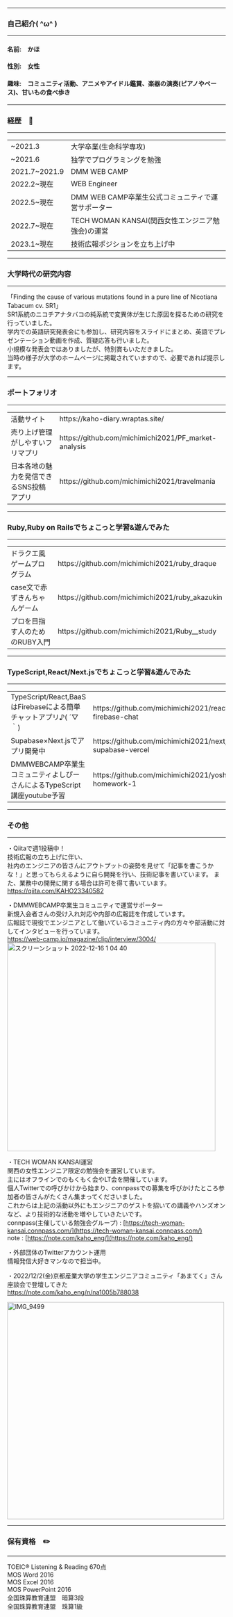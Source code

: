 ----------------------
### 自己紹介( ^ω^ )
----------------------
#### 名前:　かほ <br>
#### 性別:　女性<br>
#### 趣味:　コミュニティ活動、アニメやアイドル鑑賞、楽器の演奏(ピアノやベース)、甘いもの食べ歩き<br>

-------------------------------------------------------------------------
### 経歴　💼
-------------------------------------------------------------------------

<table>
  <tr>
      <td>~2021.3</td><td>大学卒業(生命科学専攻)</td>
  </tr>
  <tr>
      <td>~2021.6</td><td>独学でプログラミングを勉強</td>
  </tr>
  <tr>
    <td>2021.7~2021.9</td><td>DMM WEB CAMP</td>
  </tr>
  <tr>
    <td>2022.2~現在</td><td>WEB Engineer</td>
  </tr>
  <tr>
    <td>2022.5~現在</td><td>DMM WEB CAMP卒業生公式コミュニティで運営サポーター</td>
  </tr>
   <tr>
    <td>2022.7~現在</td><td>TECH WOMAN KANSAI(関西女性エンジニア勉強会)の運営</td>
  </tr>
   <tr>
    <td>2023.1~現在</td><td>技術広報ポジションを立ち上げ中</td>
  </tr>
</table>

-------------------------------------------------------------------------
### 大学時代の研究内容
-------------------------------------------------------------------------
「Finding the cause of various mutations found in a pure line of Nicotiana Tabacum cv. SR1」<br>
SR1系統のニコチアナタバコの純系統で変異体が生じた原因を探るための研究を行っていました。<br>
学内での英語研究発表会にも参加し、研究内容をスライドにまとめ、英語でプレゼンテーション動画を作成、質疑応答も行いました。<br>
小規模な発表会ではありましたが、特別賞もいただきました。<br>
当時の様子が大学のホームページに掲載されていますので、必要であれば提示します。


-------------------------------------------------------------------------
### ポートフォリオ
-------------------------------------------------------------------------

<table>
  <tr>
    <td>活動サイト</td><td>https://kaho-diary.wraptas.site/</td>
  </tr>
  <tr>
      <td>売り上げ管理がしやすいフリマプリ</td><td>https://github.com/michimichi2021/PF_market-analysis</td>
  </tr>
  <tr>
      <td>日本各地の魅力を発信できるSNS投稿アプリ</td><td>https://github.com/michimichi2021/travelmania</td>
  </tr>
</table>

-------------------------------------------------------------------------
### Ruby,Ruby on Railsでちょこっと学習&遊んでみた
-------------------------------------------------------------------------
<table>
  <tr>
    <td>ドラクエ風ゲームプログラム</td><td>https://github.com/michimichi2021/ruby_draque</td>
  </tr>
  <tr>
    <td>case文で赤ずきんちゃんゲーム</td><td>https://github.com/michimichi2021/ruby_akazukin</td>
  </tr>
  <tr>
    <td>プロを目指す人のためのRUBY入門</td><td>https://github.com/michimichi2021/Ruby__study</td>
  </tr>
</table>

-------------------------------------------------------------------------
### TypeScript,React/Next.jsでちょこっと学習&遊んでみた
-------------------------------------------------------------------------
<table>
  <tr>
    <td>TypeScript/React,BaaSはFirebaseによる簡単チャットアプリ♪( ´▽｀)</td><td>https://github.com/michimichi2021/react-firebase-chat</td>
  </tr>
  <tr>
    <td>Supabase×Next.jsでアプリ開発中</td><td>https://github.com/michimichi2021/nextjs-supabase-vercel</td>
  </tr>
  <tr>
    <td>DMMWEBCAMP卒業生コミュニティよしぴーさんによるTypeScript講座youtube予習</td><td>https://github.com/michimichi2021/yoshipi-homework-1</td>
  </tr>
</table>

-------------------------------------------------------------------------
### その他
-------------------------------------------------------------------------
・Qiitaで週1投稿中！<br>
技術広報の立ち上げに伴い、<br>
社内のエンジニアの皆さんにアウトプットの姿勢を見せて「記事を書こうかな！」と思ってもらえるように自ら開発を行い、技術記事を書いています。
また、業務中の開発に関する場合は許可を得て書いています。<br>
https://qiita.com/KAHO23340582

・DMMWEBCAMP卒業生コミュニティで運営サポーター<br>
新規入会者さんの受け入れ対応や内部の広報誌を作成しています。<br>
広報誌で現役でエンジニアとして働いているコミュニティ内の方々や部活動に対してインタビューを行っています。<br>
 https://web-camp.io/magazine/clip/interview/3004/<br>
 <img width="480" alt="スクリーンショット 2022-12-16 1 04 40" src="https://user-images.githubusercontent.com/84381486/208001485-4aee3e3a-cc67-42eb-ad1d-d2cc0e7c2200.png">


・TECH WOMAN KANSAI運営<br>
関西の女性エンジニア限定の勉強会を運営しています。<br>
主にはオフラインでのもくもく会やLT会を開催しています。<br>
個人Twitterでの呼びかけから始まり、connpassでの募集を呼びかけたところ参加者の皆さんがたくさん集まってくださいました。<br>
これからは上記の活動以外にもエンジニアのゲストを招いての講義やハンズオンなど、より技術的な活動を増やしていきたいです。<br>
connpass(主催している勉強会グループ) : [https://tech-woman-kansai.connpass.com/](https://tech-woman-kansai.connpass.com/)<br>
note : [https://note.com/kaho_eng/](https://note.com/kaho_eng/)

・外部団体のTwitterアカウント運用<br>
情報発信大好きマンなので担当中。<br>

・2022/12/2(金)京都産業大学の学生エンジニアコミュニティ「あまてく」さん座談会で登壇してきた<br>
https://note.com/kaho_eng/n/na1005b788038


<img width="500" alt="IMG_9499" src="https://user-images.githubusercontent.com/84381486/205535018-60fd19a3-c3f5-47d4-ae22-1269b8eca3e7.PNG">

-------------------------------------------------------------------------
### 保有資格　✏️
-------------------------------------------------------------------------
TOEIC® Listening & Reading 670点<br>
MOS Word 2016<br>
MOS Excel 2016<br>
MOS PowerPoint 2016<br>
全国珠算教育連盟　暗算3段<br>
全国珠算教育連盟　珠算1級



